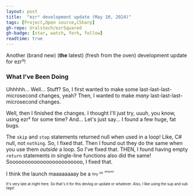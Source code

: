 ```yaml
---
layout: post
title:  "ezr² development update (May 10, 2024)"
tags: [Project,Open source,CSharp]
gh-repo: Uralstech/ezrSquared
gh-badge: [star, watch, fork, follow]
readtime: true
---
```


Another (brand new) (**the** latest) (fresh from the oven) development update for ezr²!
<!--more-->

### What I've Been Doing

Uhhhhh... Well... Stuff? So, I first wanted to make some last-last-last-microsecond changes, yeah? Then, I wanted to make *many* last-last-last-microsecond changes.

Well, then I finished the changes. I thought I'll just try, uuuh, you know, using ezr² for some time? And... Let's just say... I found a few huge, fat bugs.

The `skip` and `stop` statements returned null when used in a loop! Like, C# null, not `nothing`. So, I fixed that. Then I found out they do the same when you use them *outside*
a loop. So I've fixed that. THEN, I found having empty `return` statements in single-line functions also did the same! Soooooooooooooooooooooooo, I fixed that.

I think the launch maaaaaaaay be a <sub><sup>tiny</sup></sub> <sub><sup><sup>bit</sup></sup></sub> <sub><sup><sup><sup>delayed.</sup></sup></sup></sub>

<sub><sup>It's very late at night here. So that's it for this devlog or update or whatever. Also, I like using the sup and sub tags!</sup></sub>